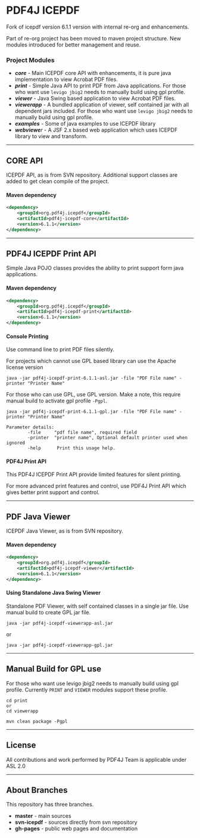 # PDF4J ICEPDF

Fork of icepdf version 6.1.1 version with internal re-org and enhancements.

Part of re-org project has been moved to maven project structure. New modules introduced for better management and reuse.

### Project Modules

* _**core**_ - Main ICEPDF core API with enhancements, it is pure java implementation to view Acrobat PDF files.  
* _**print**_ - Simple Java API to print PDF from Java applications. For those who want 
use `levigo jbig2` needs to manually build using gpl profile.
* _**viewer**_ - Java Swing based application to view Acrobat PDF files.
* _**viewerapp**_ - A bundled application of viewer, self contained jar with all dependent 
jars included. For those who want use `levigo jbig2` needs to manually build using gpl profile.
* _**examples**_ - Some of java examples to use ICEPDF library
* _**webviewe**r_ - A JSF 2.x based web application which uses ICEPDF library to view and transform.

***

## CORE API

ICEPDF API, as is from SVN repository. Additional support classes are added to get clean compile of the project.

#### Maven dependency

```xml
<dependency>  
    <groupId>org.pdf4j.icepdf</groupId>  
    <artifactId>pdf4j-icepdf-core</artifactId>  
    <version>6.1.1</version>  
</dependency>  
```
***

## PDF4J ICEPDF Print API

Simple Java POJO classes provides the ability to print support form java applications.

#### Maven dependency

```xml
<dependency>  
    <groupId>org.pdf4j.icepdf</groupId>  
    <artifactId>pdf4j-icepdf-print</artifactId>  
    <version>6.1.1</version>  
</dependency>  
```

#### Console Printing

Use command line to print PDF files silently.

For projects which cannot use GPL based library can use the Apache license version

```
java -jar pdf4j-icepdf-print-6.1.1-asl.jar -file "PDF File name" -printer "Printer Name"
```

For those who can use GPL, use GPL version. Make a note, this require manual build to activate gpl profile `-Pgpl`.
```
java -jar pdf4j-icepdf-print-6.1.1-gpl.jar -file "PDF File name" -printer "Printer Name"
```
```
Parameter details:
        -file     "pdf file name", required field
        -printer  "printer name", Optional default printer used when ignored
        -help      Print this usage help.
```

#### PDF4J Print API

This PDF4J ICEPDF Print API provide limited features for silent printing. 

For more advanced print features and control, use PDF4J Print API which gives better print support and control.

***

## PDF Java Viewer

ICEPDF Java Viewer, as is from SVN repository. 

#### Maven dependency

```xml
<dependency>  
    <groupId>org.pdf4j.icepdf</groupId>  
    <artifactId>pdf4j-icepdf-viewer</artifactId>  
    <version>6.1.1</version>  
</dependency>  
```
#### Using Standalone Java Swing Viewer 

Standalone PDF Viewer, with self contained classes in a single jar file. Use manual build to create GPL jar file.

```
java -jar pdf4j-icepdf-viewerapp-asl.jar
```
or

```
java -jar pdf4j-icepdf-viewerapp-gpl.jar
```
***

## Manual Build for GPL use

For those who want use levigo jbig2 needs to manually build using gpl profile. Currently `PRINT` and `VIEWER` modules support these profile.

```
cd print 
or 
cd viewerapp

mvn clean package -Pgpl
```

***

## License

All contributions and work performed by PDF4J Team is applicable under ASL 2.0

***

## About Branches

This repository has three branches.
  
* **master** - main sources
* **svn-icepdf** - sources directly from svn repository
* **gh-pages** - public web pages and documentation
